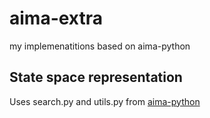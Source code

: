 # aima-extra
my implemenatitions based on aima-python

## State space representation
Uses search.py and utils.py from [aima-python](https://github.com/aimacode/aima-python)

